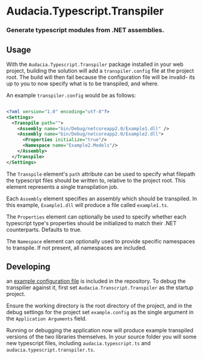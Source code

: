 # Audacia.Typescript.Transpiler

### Generate typescript modules from .NET assemblies.

## Usage

With the `Audacia.Typescript.Transpiler` package installed in your web project, building the solution will add a `transpiler.config` file at the project root. The build will then fail because the configuration file will be invalid- its up to you to now specify what is to be transpiled, and where.

An example `transpiler.config` would be as follows:

```xml

<?xml version="1.0" encoding="utf-8"?>
<Settings>
  <Transpile path="">
    <Assembly name="bin/Debug/netcoreapp2.0/Example1.dll" />
    <Assembly name="bin/Debug/netcoreapp2.0/Example2.dll">
      <Properties initialize="true"/>
      <Namespace name="Example2.Models"/>
    </Assembly>
  </Transpile>
</Settings>

```

The `Transpile` element's `path` attribute can be used to specify what filepath the typescript files should be written to, relative to the project root. This element represents a single transpilation job.

Each `Assembly` element specifies an assembly which should be transpiled. In this example, `Example1.dll` will produce a file called `example1.ts`.

The `Properties` element can optionally be used to specify whether each typescript type's properties should be initialized to match their .NET counterparts. Defaults to true.

The `Namespace` element can optionally used to provide specific namespaces to transpile. If not present, all namespaces are included.


## Developing

an [example configuration file](https://github.com/audaciaconsulting/Audacia.Typescript/blob/master/Audacia.Typescript.Transpiler/example.config) is included in the repository. To debug the transpilier against it, first set `Audacia.Transcript.Transpiler` as the startup project. 

Ensure the working directory is the root directory of the project, and in the debug settings for the project set `example.config` as the single argument in the `Application Arguments` field.

Running or debugging the application now will produce example transpiled versions of the two libraries themselves. In your source folder you will some new typescript files, including `audacia.typescript.ts` and `audacia.typescript.transpiler.ts`.
